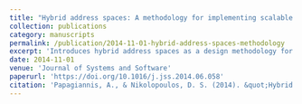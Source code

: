 ```yaml
---
title: "Hybrid address spaces: A methodology for implementing scalable high-level programming models on non-coherent many-core architectures"
collection: publications
category: manuscripts
permalink: /publication/2014-11-01-hybrid-address-spaces-methodology
excerpt: 'Introduces hybrid address spaces as a design methodology for implementing scalable runtime systems on many-core architectures without cache coherence, demonstrated through HyMR MapReduce and HyRMA remote memory access implementations.'
date: 2014-11-01
venue: 'Journal of Systems and Software'
paperurl: 'https://doi.org/10.1016/j.jss.2014.06.058'
citation: 'Papagiannis, A., & Nikolopoulos, D. S. (2014). &quot;Hybrid address spaces: A methodology for implementing scalable high-level programming models on non-coherent many-core architectures.&quot; <i>Journal of Systems and Software</i>, 97, 47-64. https://doi.org/10.1016/j.jss.2014.06.058'
---
```

